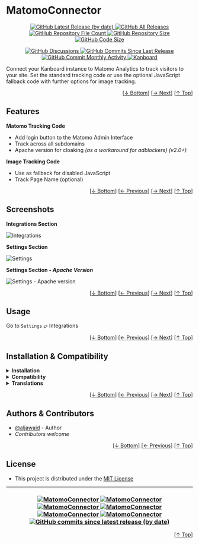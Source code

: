 <h1 name="readme-top">MatomoConnector</h1>
<p align="center">
    <a href="https://github.com/aljawaid/MatomoConnector/releases">
        <img src="https://img.shields.io/github/v/release/aljawaid/MatomoConnector?style=for-the-badge&color=brightgreen" alt="GitHub Latest Release (by date)" title="GitHub Latest Release (by date)">
    </a>
    <a href="https://github.com/aljawaid/MatomoConnector/releases">
        <img src="https://img.shields.io/github/downloads/aljawaid/MatomoConnector/total?style=for-the-badge&color=orange" alt="GitHub All Releases" title="GitHub All Downloads">
    </a>
    <a href="https://github.com/aljawaid/MatomoConnector/releases">
        <img src="https://img.shields.io/github/directory-file-count/aljawaid/MatomoConnector?style=for-the-badge&color=orange" alt="GitHub Repository File Count" title="GitHub Repository File Count">
    </a>
    <a href="https://github.com/aljawaid/MatomoConnector/releases">
        <img src="https://img.shields.io/github/repo-size/aljawaid/MatomoConnector?style=for-the-badge&color=orange" alt="GitHub Repository Size" title="GitHub Repository Size">
    </a>
    <a href="https://github.com/aljawaid/MatomoConnector/releases">
        <img src="https://img.shields.io/github/languages/code-size/aljawaid/MatomoConnector?style=for-the-badge&color=orange" alt="GitHub Code Size" title="GitHub Code Size">
    </a>
</p>
<p align="center">
    <a href="https://github.com/aljawaid/MatomoConnector/discussions">
        <img src="https://img.shields.io/github/discussions/aljawaid/MatomoConnector?style=for-the-badge&color=blue" alt="GitHub Discussions" title="Read Discussions">
    </a>
    <a href="https://github.com/aljawaid/MatomoConnector/compare">
        <img src="https://img.shields.io/github/commits-since/aljawaid/MatomoConnector/latest?include_prereleases&style=for-the-badge&color=blue" alt="GitHub Commits Since Last Release" title="GitHub Commits Since Last Release">
    </a>
    <a href="https://github.com/aljawaid/MatomoConnector/compare">
        <img src="https://img.shields.io/github/commit-activity/m/aljawaid/MatomoConnector?style=for-the-badge&color=blue" alt="GitHub Commit Monthly Activity" title="GitHub Commit Monthly Activity">
    </a>
    <a href="https://github.com/kanboard/kanboard" title="Kanboard - Kanban Project Management Software">
        <img src="https://img.shields.io/badge/Plugin%20for-kanboard-D40000?style=for-the-badge&labelColor=000000" alt="Kanboard">
    </a>
</p>

Connect your Kanboard instance to Matomo Analytics to track visitors to your site. Set the standard tracking code or use the optional JavaScript fallback code with further options for image tracking.

<p align="right">[<a href="#readme-bottom">&#8595; Bottom</a>] [<a href="#screenshots">&#8594; Next</a>] [<a href="#readme-top">&#8593; Top</a>]</p>

## Features

**Matomo Tracking Code**
- Add login button to the Matomo Admin Interface
- Track across all subdomains
- Apache version for cloaking _(as a workaround for adblockers)_ _(v2.0+)_

**Image Tracking Code**
- Use as fallback for disabled JavaScript
- Track Page Name (optional)

<p align="right">[<a href="#readme-bottom">&#8595; Bottom</a>] [<a href="#features">&#8592; Previous</a>] [<a href="#usage">&#8594; Next</a>] [<a href="#readme-top">&#8593; Top</a>]</p>

## Screenshots

**Integrations Section**  

![Integrations](../master/screenshot-integrations.png "Integrations Section")

**Settings Section**  

![Settings](../master/screenshot-settings.png "Plugin Settings")

**Settings Section - _Apache Version_**  

![Settings - Apache version](../master/screenshot-apache.png "Plugin Settings - Apache version")

<p align="right">[<a href="#readme-bottom">&#8595; Bottom</a>] [<a href="#features">&#8592; Previous</a>] [<a href="#installation--compatibility">&#8594; Next</a>] [<a href="#readme-top">&#8593; Top</a>]</p>

## Usage

Go to `Settings` &#10562; Integrations

<p align="right">[<a href="#readme-bottom">&#8595; Bottom</a>] [<a href="#screenshots">&#8592; Previous</a>] [<a href="#authors--contributors">&#8594; Next</a>] [<a href="#readme-top">&#8593; Top</a>]</p>

## Installation & Compatibility

<details>
    <summary><strong>Installation</strong></summary>

- Install via the **[Kanboard](https://github.com/kanboard/kanboard "Kanboard - Kanban Project Management Software") Plugin Directory** or see [INSTALL.md](../master/INSTALL.md)
- Read the full [**Changelog**](../master/changelog.md "See changes") to see the latest updates

</details>
<details>
    <summary><strong>Compatibility</strong></summary>

- Requires [Kanboard](https://github.com/kanboard/kanboard "Kanboard - Kanban Project Management Software") ≥`1.2.20`
- **Other Plugins & Action Plugins**
  - _No known issues_
- **Core Files & Templates**
  - _No template overrides_
  - _No database changes_

</details>
<details>
    <summary><strong>Translations</strong></summary>

- English (UK)
- _Starter template available_

</details>

<p align="right">[<a href="#readme-bottom">&#8595; Bottom</a>] [<a href="#usage">&#8592; Previous</a>] [<a href="#license">&#8594; Next</a>] [<a href="#readme-top">&#8593; Top</a>]</p>

## Authors & Contributors

- [@aljawaid](https://github.com/aljawaid) - Author
- _Contributors welcome_

<p align="right">[<a href="#readme-bottom">&#8595; Bottom</a>] [<a href="#installation--compatibility">&#8592; Previous</a>] [<a href="#readme-top">&#8593; Top</a>]</p>

## License

- This project is distributed under the [MIT License](../master/LICENSE "Read The MIT license")

---

<h3 align="center">
    <a href="https://github.com/aljawaid/MatomoConnector/stargazers" title="View Stargazers">
        <img src="https://img.shields.io/github/stars/aljawaid/MatomoConnector?logo=github&style=flat-square" alt="MatomoConnector">
    </a>
    <a href="https://github.com/aljawaid/MatomoConnector/forks" title="See Forks">
        <img src="https://img.shields.io/github/forks/aljawaid/MatomoConnector?logo=github&style=flat-square" alt="MatomoConnector">
    </a>
    <a href="https://github.com/aljawaid/MatomoConnector/blob/master/LICENSE" title="Read License">
        <img src="https://img.shields.io/github/license/aljawaid/MatomoConnector?style=flat-square" alt="MatomoConnector">
    </a>
    <a href="https://github.com/aljawaid/MatomoConnector/issues" title="Open Issues">
        <img src="https://img.shields.io/github/issues-raw/aljawaid/MatomoConnector?style=flat-square" alt="MatomoConnector">
    </a>
    <a href="https://github.com/aljawaid/MatomoConnector/issues?q=is%3Aissue+is%3Aclosed" title="Closed Issues">
        <img src="https://img.shields.io/github/issues-closed/aljawaid/MatomoConnector?style=flat-square" alt="MatomoConnector">
    </a>
    <a href="https://github.com/aljawaid/MatomoConnector/discussions" title="Read Discussions">
        <img src="https://img.shields.io/github/discussions/aljawaid/MatomoConnector?style=flat-square" alt="MatomoConnector">
    </a>
    <a href="https://github.com/aljawaid/MatomoConnector/compare/" title="Latest Commits">
        <img alt="GitHub commits since latest release (by date)" src="https://img.shields.io/github/commits-since/aljawaid/MatomoConnector/latest?style=flat-square">
    </a>
</h3>
<p align="right">[<a href="#readme-top">&#8593; Top</a>]</p>
<a name="readme-bottom"></a>
